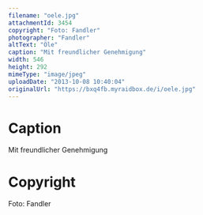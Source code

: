 ```yaml
---
filename: "oele.jpg"
attachmentId: 3454
copyright: "Foto: Fandler"
photographer: "Fandler"
altText: "Öle"
caption: "Mit freundlicher Genehmigung"
width: 546
height: 292
mimeType: "image/jpeg"
uploadDate: "2013-10-08 10:40:04"
originalUrl: "https://bxq4fb.myraidbox.de/i/oele.jpg"
---
```


# Caption

Mit freundlicher Genehmigung

# Copyright

Foto: Fandler

